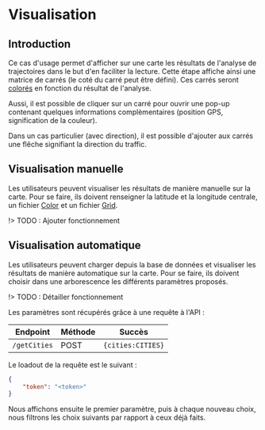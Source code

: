 # Visualisation 

## Introduction

Ce cas d'usage permet d'afficher sur une carte les résultats de l'analyse de trajectoires dans le but d'en faciliter la lecture. Cette étape affiche ainsi une matrice de carrés (le coté du carré peut être défini). Ces carrés seront [colorés](/doc/ref/files?id=color) en fonction du résultat de l'analyse.

Aussi, il est possible de cliquer sur un carré pour ouvrir une pop-up contenant quelques informations complèmentaires (position GPS, signification de la couleur).

Dans un cas particulier (avec direction), il est possible d'ajouter aux carrés une flêche signifiant la direction du traffic.

## Visualisation manuelle

Les utilisateurs peuvent visualiser les résultats de manière manuelle sur la carte. Pour se faire, ils doivent renseigner la latitude et la longitude centrale, un fichier [Color](/doc/ref/files?id=color) et un fichier [Grid](/doc/ref/files?id=grid).

!> TODO : Ajouter fonctionnement

## Visualisation automatique

Les utilisateurs peuvent charger depuis la base de données et visualiser les résultats de manière automatique sur la carte. Pour se faire, ils doivent choisir dans une arborescence les différents paramètres proposés.

!> TODO : Détailler fonctionnement

Les paramètres sont récupérés grâce à une requête à l'API :

| **Endpoint**  | **Méthode** |**Succès**         |
|---------------|-------------|-------------------|
| `/getCities`  | POST        |`{cities:CITIES}`  |

Le loadout de la requête est le suivant :
```json
{ 
    "token": "<token>"
}
```

Nous affichons ensuite le premier paramètre, puis à chaque nouveau choix, nous filtrons les choix suivants par rapport à ceux déjà faits.